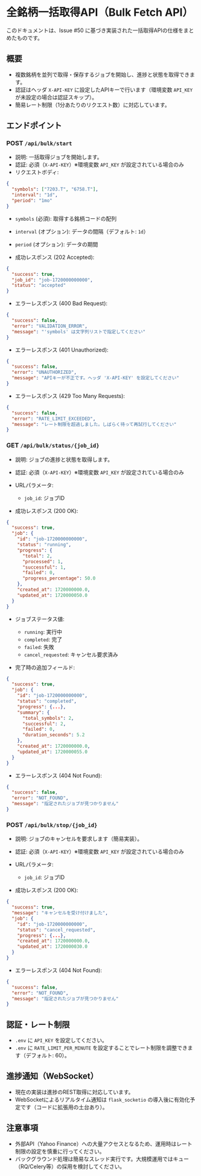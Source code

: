 # 全銘柄一括取得API（Bulk Fetch API）

このドキュメントは、Issue #50 に基づき実装された一括取得APIの仕様をまとめたものです。

## 概要
- 複数銘柄を並列で取得・保存するジョブを開始し、進捗と状態を取得できます。
- 認証はヘッダ `X-API-KEY` に設定したAPIキーで行います（環境変数 `API_KEY` が未設定の場合は認証スキップ）。
- 簡易レート制限（1分あたりのリクエスト数）に対応しています。

## エンドポイント

### POST `/api/bulk/start`
- 説明: 一括取得ジョブを開始します。
- 認証: 必須（`X-API-KEY`）※環境変数 `API_KEY` が設定されている場合のみ
- リクエストボディ:
```json
{
  "symbols": ["7203.T", "6758.T"],
  "interval": "1d",
  "period": "1mo"
}
```
  - `symbols` (必須): 取得する銘柄コードの配列
  - `interval` (オプション): データの間隔（デフォルト: `1d`）
  - `period` (オプション): データの期間

- 成功レスポンス (202 Accepted):
```json
{
  "success": true,
  "job_id": "job-1720000000000",
  "status": "accepted"
}
```

- エラーレスポンス (400 Bad Request):
```json
{
  "success": false,
  "error": "VALIDATION_ERROR",
  "message": "'symbols' は文字列リストで指定してください"
}
```

- エラーレスポンス (401 Unauthorized):
```json
{
  "success": false,
  "error": "UNAUTHORIZED",
  "message": "APIキーが不正です。ヘッダ 'X-API-KEY' を設定してください"
}
```

- エラーレスポンス (429 Too Many Requests):
```json
{
  "success": false,
  "error": "RATE_LIMIT_EXCEEDED",
  "message": "レート制限を超過しました。しばらく待って再試行してください"
}
```

### GET `/api/bulk/status/{job_id}`
- 説明: ジョブの進捗と状態を取得します。
- 認証: 必須（`X-API-KEY`）※環境変数 `API_KEY` が設定されている場合のみ
- URLパラメータ:
  - `job_id`: ジョブID

- 成功レスポンス (200 OK):
```json
{
  "success": true,
  "job": {
    "id": "job-1720000000000",
    "status": "running",
    "progress": {
      "total": 2,
      "processed": 1,
      "successful": 1,
      "failed": 0,
      "progress_percentage": 50.0
    },
    "created_at": 1720000000.0,
    "updated_at": 1720000050.0
  }
}
```

- ジョブステータス値:
  - `running`: 実行中
  - `completed`: 完了
  - `failed`: 失敗
  - `cancel_requested`: キャンセル要求済み

- 完了時の追加フィールド:
```json
{
  "success": true,
  "job": {
    "id": "job-1720000000000",
    "status": "completed",
    "progress": {...},
    "summary": {
      "total_symbols": 2,
      "successful": 2,
      "failed": 0,
      "duration_seconds": 5.2
    },
    "created_at": 1720000000.0,
    "updated_at": 1720000055.0
  }
}
```

- エラーレスポンス (404 Not Found):
```json
{
  "success": false,
  "error": "NOT_FOUND",
  "message": "指定されたジョブが見つかりません"
}
```

### POST `/api/bulk/stop/{job_id}`
- 説明: ジョブのキャンセルを要求します（簡易実装）。
- 認証: 必須（`X-API-KEY`）※環境変数 `API_KEY` が設定されている場合のみ
- URLパラメータ:
  - `job_id`: ジョブID

- 成功レスポンス (200 OK):
```json
{
  "success": true,
  "message": "キャンセルを受け付けました",
  "job": {
    "id": "job-1720000000000",
    "status": "cancel_requested",
    "progress": {...},
    "created_at": 1720000000.0,
    "updated_at": 1720000030.0
  }
}
```

- エラーレスポンス (404 Not Found):
```json
{
  "success": false,
  "error": "NOT_FOUND",
  "message": "指定されたジョブが見つかりません"
}
```

## 認証・レート制限
- `.env` に `API_KEY` を設定してください。
- `.env` に `RATE_LIMIT_PER_MINUTE` を設定することでレート制限を調整できます（デフォルト: 60）。

## 進捗通知（WebSocket）
- 現在の実装は進捗のREST取得に対応しています。
- WebSocketによるリアルタイム通知は `flask_socketio` の導入後に有効化予定です（コードに拡張用の土台あり）。

## 注意事項
- 外部API（Yahoo Finance）への大量アクセスとなるため、運用時はレート制限の設定を慎重に行ってください。
- バックグラウンド処理は簡易なスレッド実行です。大規模運用ではキュー（RQ/Celery等）の採用を検討してください。